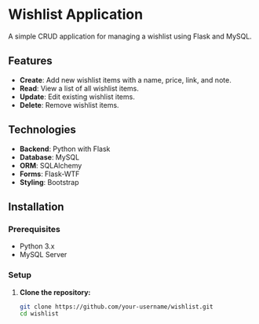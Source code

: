 # Wishlist Application

A simple CRUD application for managing a wishlist using Flask and MySQL.

## Features

- **Create**: Add new wishlist items with a name, price, link, and note.
- **Read**: View a list of all wishlist items.
- **Update**: Edit existing wishlist items.
- **Delete**: Remove wishlist items.

## Technologies

- **Backend**: Python with Flask
- **Database**: MySQL
- **ORM**: SQLAlchemy
- **Forms**: Flask-WTF
- **Styling**: Bootstrap

## Installation

### Prerequisites

- Python 3.x
- MySQL Server

### Setup

1. **Clone the repository:**

   ```bash
   git clone https://github.com/your-username/wishlist.git
   cd wishlist

